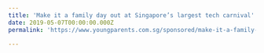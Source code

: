 ```yaml
---
title: 'Make it a family day out at Singapore’s largest tech carnival'
date: 2019-05-07T00:00:00.000Z
permalink: 'https://www.youngparents.com.sg/sponsored/make-it-a-family-day-out-at-singapores-largest-tech-carnival/'

---
```


